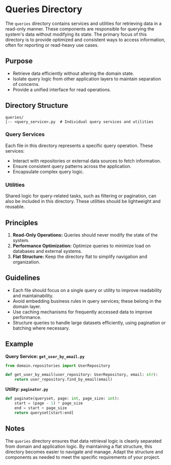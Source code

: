 # Queries Directory

The `queries` directory contains services and utilities for retrieving data in a read-only manner. These components are responsible for querying the system's data without modifying its state. The primary focus of this directory is to provide optimized and consistent ways to access information, often for reporting or read-heavy use cases.

## Purpose
- Retrieve data efficiently without altering the domain state.
- Isolate query logic from other application layers to maintain separation of concerns.
- Provide a unified interface for read operations.

## Directory Structure

```
queries/
|-- <query_service>.py  # Individual query services and utilities
```

### Query Services
Each file in this directory represents a specific query operation. These services:
- Interact with repositories or external data sources to fetch information.
- Ensure consistent query patterns across the application.
- Encapsulate complex query logic.

### Utilities
Shared logic for query-related tasks, such as filtering or pagination, can also be included in this directory. These utilities should be lightweight and reusable.

## Principles
1. **Read-Only Operations:** Queries should never modify the state of the system.
2. **Performance Optimization:** Optimize queries to minimize load on databases and external systems.
3. **Flat Structure:** Keep the directory flat to simplify navigation and organization.

## Guidelines
- Each file should focus on a single query or utility to improve readability and maintainability.
- Avoid embedding business rules in query services; these belong in the domain layer.
- Use caching mechanisms for frequently accessed data to improve performance.
- Structure queries to handle large datasets efficiently, using pagination or batching where necessary.

## Example
**Query Service: `get_user_by_email.py`**
```python
from domain.repositories import UserRepository

def get_user_by_email(user_repository: UserRepository, email: str):
    return user_repository.find_by_email(email)
```

**Utility: `paginator.py`**
```python
def paginate(queryset, page: int, page_size: int):
    start = (page - 1) * page_size
    end = start + page_size
    return queryset[start:end]
```

## Notes
The `queries` directory ensures that data retrieval logic is cleanly separated from domain and application logic. By maintaining a flat structure, this directory becomes easier to navigate and manage. Adapt the structure and components as needed to meet the specific requirements of your project.

